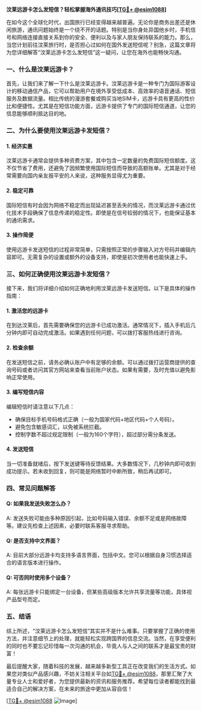 **汶莱远游卡怎么发短信？轻松掌握海外通讯技巧[[TG💪+ @esim1088](https://t.me/s/esim1088)]**

在如今这个全球化时代，出国旅行已经变得越来越普遍。无论你是商务出差还是休闲旅游，通讯问题始终是一个绕不开的话题。特别是当你身处异国他乡时，手机信号和网络连接直接关系到你的安全、便利以及与家人朋友保持联系的能力。那么，当您计划前往汶莱旅行时，是否担心过如何在国外发送短信呢？别急，这篇文章将为您详细解答“汶莱远游卡怎么发短信”这一疑问，让您在海外也能畅快沟通。

### 一、什么是汶莱远游卡？

首先，让我们来了解一下什么是汶莱远游卡。汶莱远游卡是一种专门为国际游客设计的移动通信产品，它可以帮助用户在境外享受低成本、高效率的语音通话、短信服务及数据流量。相比传统的漫游套餐或购买当地SIM卡，远游卡具有更高的性价比和便捷性。尤其是在短信功能方面，远游卡提供了专门的国际短信通道，让您的信息能够顺利抵达目的地。

### 二、为什么要使用汶莱远游卡发短信？

#### 1. **经济实惠**
   汶莱远游卡通常会提供多种资费方案，其中包含一定数量的免费国际短信额度。这不仅节省了费用，还避免了因频繁使用国际短信而导致的高额账单。尤其是对于经常需要向国内亲友报平安的人来说，这种服务显得尤为重要。

#### 2. **稳定可靠**
   国际短信有时会因为网络不稳定而出现延迟甚至丢失的情况，而汶莱远游卡通过优化技术手段确保了信息传递的稳定性。即使是在信号较弱的情况下，也能保证基本的通讯需求。

#### 3. **操作简便**
   使用远游卡发送短信的过程非常简单，只需按照正常的步骤输入对方号码并编辑内容即可。无需复杂的设置或额外的设备支持，即使是初次使用者也能快速上手。

### 三、如何正确使用汶莱远游卡发短信？

接下来，我们将详细介绍如何正确地利用汶莱远游卡发送短信。以下是具体的操作指南：

#### 1. **激活您的远游卡**
   在到达汶莱后，首先需要确保您的远游卡已成功激活。通常情况下，插入手机后几分钟内即可自动完成激活。如果遇到任何问题，可以拨打客服热线进行咨询。

#### 2. **检查余额**
   在发送短信之前，请务必确认账户中有足够的余额。可以通过拨打运营商提供的查询号码或者访问其官方网站来查看当前账户状态。如果有需要，及时充值以避免影响正常使用。

#### 3. **编写短信内容**
   编辑短信时请注意以下几点：
   - 确保目标手机号码格式正确（一般为国家代码+地区代码+个人号码）。
   - 避免包含敏感词汇，以免被系统拦截。
   - 控制字数不超过规定限制（一般为160个字符），超过部分需分条发送。

#### 4. **发送短信**
   当一切准备就绪后，按下发送键等待反馈结果。大多数情况下，几秒钟内即可收到成功提示。若未收到回复，则可能是网络暂时中断所致，稍后再试即可。

### 四、常见问题解答

#### Q: 如果我发送失败怎么办？
A: 发送失败可能由多种原因引起，比如号码输入错误、余额不足或是网络故障等。建议先检查上述因素，必要时联系客服寻求帮助。

#### Q: 是否支持中文界面？
A: 目前大部分远游卡均支持多语言界面，包括中文。您可以根据自身习惯选择适合的语言版本进行操作。

#### Q: 可否同时使用多个设备？
A: 每张远游卡只能绑定一台设备，但某些高级版本允许共享流量等功能，具体视产品型号而定。

### 五、结语

综上所述，“汶莱远游卡怎么发短信”其实并不是什么难事。只要掌握了正确的使用方法，并注意细节上的处理，就能轻松实现跨国界的信息交流。当然，在享受便利的同时也不要忘记珍惜每一次沟通的机会，毕竟人与人之间的联系才是最宝贵的财富！

最后提醒大家，随着科技的发展，越来越多新型工具正在改变我们的生活方式。如果您对类似产品感兴趣，不妨关注相关平台如[TG💪+ @esim1088](https://t.me/s/esim1088)，那里汇聚了大量专业人士和爱好者，为您提供最新的资讯和服务推荐。希望每位读者都能找到最适合自己的解决方案，在未来的旅途中更加从容自信！

[[TG💪+ @esim1088](https://t.me/s/esim1088) ![Image](https://i.postimg.cc/4NQfJmqS/Snipaste-2025-05-13-00-14-12.png)]